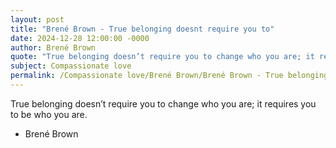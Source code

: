 ```yaml
---
layout: post
title: "Brené Brown - True belonging doesnt require you to"
date: 2024-12-28 12:00:00 -0000
author: Brené Brown
quote: "True belonging doesn’t require you to change who you are; it requires you to be who you are."
subject: Compassionate love
permalink: /Compassionate love/Brené Brown/Brené Brown - True belonging doesnt require you to
---
```


True belonging doesn’t require you to change who you are; it requires you to be who you are.

- Brené Brown
